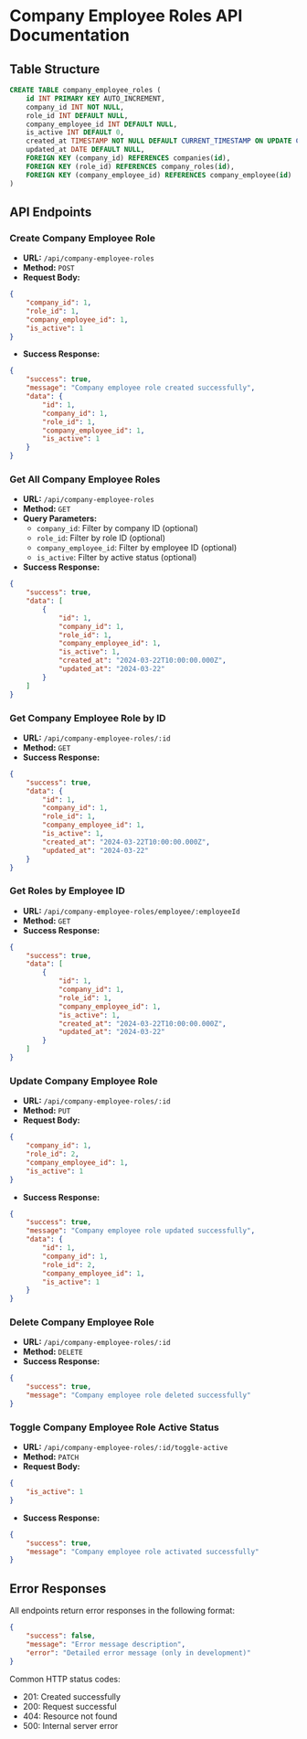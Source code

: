 # Company Employee Roles API Documentation

## Table Structure
```sql
CREATE TABLE company_employee_roles (
	id INT PRIMARY KEY AUTO_INCREMENT,
	company_id INT NOT NULL,
	role_id INT DEFAULT NULL,
	company_employee_id INT DEFAULT NULL,
	is_active INT DEFAULT 0,
	created_at TIMESTAMP NOT NULL DEFAULT CURRENT_TIMESTAMP ON UPDATE CURRENT_TIMESTAMP,
	updated_at DATE DEFAULT NULL,
	FOREIGN KEY (company_id) REFERENCES companies(id),
	FOREIGN KEY (role_id) REFERENCES company_roles(id),
	FOREIGN KEY (company_employee_id) REFERENCES company_employee(id)
)
```

## API Endpoints

### Create Company Employee Role
- **URL:** `/api/company-employee-roles`
- **Method:** `POST`
- **Request Body:**
```json
{
	"company_id": 1,
	"role_id": 1,
	"company_employee_id": 1,
	"is_active": 1
}
```
- **Success Response:**
```json
{
	"success": true,
	"message": "Company employee role created successfully",
	"data": {
		"id": 1,
		"company_id": 1,
		"role_id": 1,
		"company_employee_id": 1,
		"is_active": 1
	}
}
```

### Get All Company Employee Roles
- **URL:** `/api/company-employee-roles`
- **Method:** `GET`
- **Query Parameters:**
  - `company_id`: Filter by company ID (optional)
  - `role_id`: Filter by role ID (optional)
  - `company_employee_id`: Filter by employee ID (optional)
  - `is_active`: Filter by active status (optional)
- **Success Response:**
```json
{
	"success": true,
	"data": [
		{
			"id": 1,
			"company_id": 1,
			"role_id": 1,
			"company_employee_id": 1,
			"is_active": 1,
			"created_at": "2024-03-22T10:00:00.000Z",
			"updated_at": "2024-03-22"
		}
	]
}
```

### Get Company Employee Role by ID
- **URL:** `/api/company-employee-roles/:id`
- **Method:** `GET`
- **Success Response:**
```json
{
	"success": true,
	"data": {
		"id": 1,
		"company_id": 1,
		"role_id": 1,
		"company_employee_id": 1,
		"is_active": 1,
		"created_at": "2024-03-22T10:00:00.000Z",
		"updated_at": "2024-03-22"
	}
}
```

### Get Roles by Employee ID
- **URL:** `/api/company-employee-roles/employee/:employeeId`
- **Method:** `GET`
- **Success Response:**
```json
{
	"success": true,
	"data": [
		{
			"id": 1,
			"company_id": 1,
			"role_id": 1,
			"company_employee_id": 1,
			"is_active": 1,
			"created_at": "2024-03-22T10:00:00.000Z",
			"updated_at": "2024-03-22"
		}
	]
}
```

### Update Company Employee Role
- **URL:** `/api/company-employee-roles/:id`
- **Method:** `PUT`
- **Request Body:**
```json
{
	"company_id": 1,
	"role_id": 2,
	"company_employee_id": 1,
	"is_active": 1
}
```
- **Success Response:**
```json
{
	"success": true,
	"message": "Company employee role updated successfully",
	"data": {
		"id": 1,
		"company_id": 1,
		"role_id": 2,
		"company_employee_id": 1,
		"is_active": 1
	}
}
```

### Delete Company Employee Role
- **URL:** `/api/company-employee-roles/:id`
- **Method:** `DELETE`
- **Success Response:**
```json
{
	"success": true,
	"message": "Company employee role deleted successfully"
}
```

### Toggle Company Employee Role Active Status
- **URL:** `/api/company-employee-roles/:id/toggle-active`
- **Method:** `PATCH`
- **Request Body:**
```json
{
	"is_active": 1
}
```
- **Success Response:**
```json
{
	"success": true,
	"message": "Company employee role activated successfully"
}
```

## Error Responses
All endpoints return error responses in the following format:
```json
{
	"success": false,
	"message": "Error message description",
	"error": "Detailed error message (only in development)"
}
```

Common HTTP status codes:
- 201: Created successfully
- 200: Request successful
- 404: Resource not found
- 500: Internal server error